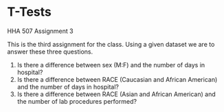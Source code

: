 # T-Tests
HHA 507 Assignment 3

This is the third assignment for the class.
Using a given dataset we are to answer these three questions.

1) Is there a difference between sex (M:F) and the number of days in hospital?
2) Is there a difference between RACE (Caucasian and African American) and the number of days in hospital?
3) Is there a difference between RACE (Asian and African American) and the number of lab procedures performed?